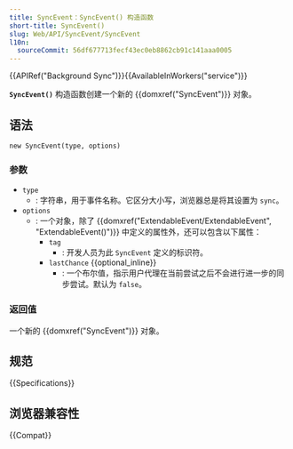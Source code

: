 ```yaml
---
title: SyncEvent：SyncEvent() 构造函数
short-title: SyncEvent()
slug: Web/API/SyncEvent/SyncEvent
l10n:
  sourceCommit: 56df677713fecf43ec0eb8862cb91c141aaa0005
---
```


{{APIRef("Background Sync")}}{{AvailableInWorkers("service")}}

**`SyncEvent()`** 构造函数创建一个新的 {{domxref("SyncEvent")}} 对象。

## 语法

```js-nolint
new SyncEvent(type, options)
```

### 参数

- `type`
  - : 字符串，用于事件名称。它区分大小写，浏览器总是将其设置为 `sync`。
- `options`
  - : 一个对象，除了 {{domxref("ExtendableEvent/ExtendableEvent", "ExtendableEvent()")}} 中定义的属性外，还可以包含以下属性：
    - `tag`
      - : 开发人员为此 `SyncEvent` 定义的标识符。
    - `lastChance` {{optional_inline}}
      - : 一个布尔值，指示用户代理在当前尝试之后不会进行进一步的同步尝试。默认为 `false`。

### 返回值

一个新的 {{domxref("SyncEvent")}} 对象。

## 规范

{{Specifications}}

## 浏览器兼容性

{{Compat}}
